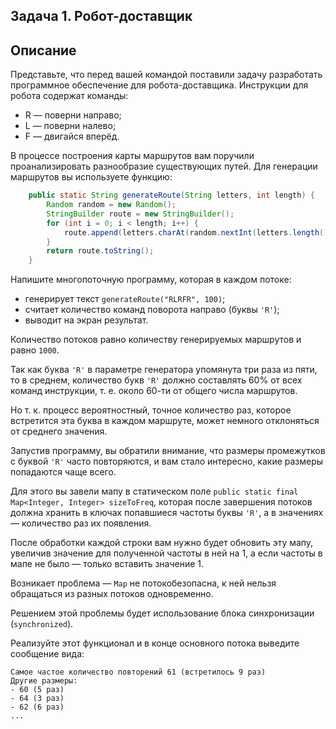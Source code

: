 ## Задача 1. Робот-доставщик

## Описание

Представьте, что перед вашей командой поставили задачу разработать программное обеспечение для робота-доставщика. Инструкции для робота содержат команды:

- R — поверни направо;
- L — поверни налево;
- F — двигайся вперёд.

В процессе построения карты маршрутов вам поручили проанализировать разнообразие существующих путей.
Для генерации маршрутов вы используете функцию:

```java
    public static String generateRoute(String letters, int length) {
        Random random = new Random();
        StringBuilder route = new StringBuilder();
        for (int i = 0; i < length; i++) {
            route.append(letters.charAt(random.nextInt(letters.length())));
        }
        return route.toString();
    }
```
Напишите многопоточную программу, которая в каждом потоке:

- генерирует текст `generateRoute("RLRFR", 100)`; 
- считает количество команд поворота направо (буквы `'R'`);
- выводит на экран результат. 

Количество потоков равно количеству генерируемых маршрутов и равно `1000`.

Так как буква `'R'` в параметре генератора упомянута три раза из пяти, то в среднем, количество букв `'R'` должно составлять 60% от всех команд инструкции, т. е.  около 60-ти от общего числа маршрутов. 

Но т. к. процесс вероятностный, точное количество раз, которое встретится эта буква в каждом маршруте, может немного отклоняться от среднего значения.

Запустив программу, вы обратили внимание, что размеры промежутков с буквой `'R'` часто повторяются, и вам стало интересно, какие размеры попадаются чаще всего.

Для этого вы завели мапу в статическом поле `public static final Map<Integer, Integer> sizeToFreq`, которая после завершения потоков должна хранить в ключах попавшиеся частоты буквы `'R'`, а в значениях — количество раз их появления.

После обработки каждой строки вам нужно будет обновить эту мапу, увеличив значение для полученной частоты в ней на 1, а если частоты в мапе не было — только вставить значение 1.

Возникает проблема — `Map` не потокобезопасна, к ней нельзя обращаться из разных потоков одновременно.

Решением этой проблемы будет использование блока синхронизации (`synchronized`).

Реализуйте этот функционал и в конце основного потока выведите сообщение вида:

```text
Самое частое количество повторений 61 (встретилось 9 раз)
Другие размеры:
- 60 (5 раз)
- 64 (3 раз)
- 62 (6 раз)
...
```
